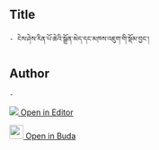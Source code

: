 ## Title
	- ངེས་ཤེས་རིན་པོ་ཆེའི་སྒྲོན་མེད་དང་མཁས་འཇུག་གི་སྡོམ་བྱང་།

## Author
	- 



[<img src="https://img.icons8.com/color/25/000000/edit-property.png"> Open in Editor](http://editor.openpecha.org/P000691)

[<img width="25" src="https://library.bdrc.io/icons/BUDA-small.svg"> Open in Buda](https://library.bdrc.io/show/bdr:IE0OPP000691)

